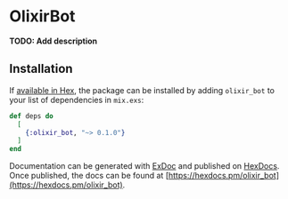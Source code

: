 # OlixirBot

**TODO: Add description**

## Installation

If [available in Hex](https://hex.pm/docs/publish), the package can be installed
by adding `olixir_bot` to your list of dependencies in `mix.exs`:

```elixir
def deps do
  [
    {:olixir_bot, "~> 0.1.0"}
  ]
end
```

Documentation can be generated with [ExDoc](https://github.com/elixir-lang/ex_doc)
and published on [HexDocs](https://hexdocs.pm). Once published, the docs can
be found at [https://hexdocs.pm/olixir_bot](https://hexdocs.pm/olixir_bot).

